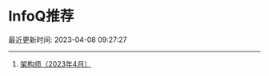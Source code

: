 # InfoQ推荐

最近更新时间: 2023-04-08 09:27:27

--- 
1. [架构师（2023年4月）](https://www.infoq.cn/article/sihSN688wdNINfNNTWKu) 
